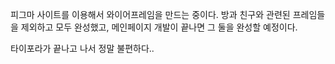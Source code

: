 피그마 사이트를 이용해서 와이어프레임을 만드는 중이다.
방과 친구와 관련된 프레임들을 제외하고 모두 완성했고,
메인페이지 개발이 끝나면 그 둘을 완성할 예정이다.

타이포라가 끝나고 나서 정말 불편하다..